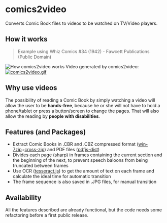 # comics2video
Converts Comic Book files to videos to be watched on TV/Video players.
## How it works
> Example using Whiz Comics #34 (1942) - Fawcett Publications (Public Domain)

![How comics2video works](https://i.postimg.cc/kgmnympd/comics2video.jpg)
Video generated by comics2video:
[![comics2video.gif](https://i.postimg.cc/bJ2H8kHb/comics2video.gif)](https://postimg.cc/tZpVN1cC)
## Why use videos
The possibility of reading a Comic Book by simply watching a video will allow the user to be **hands-free**, because he or she will not have to hold a phone/tablet or press a button/screen to change the pages.
That will also allow the reading by **people with disabilities**.
## Features (and Packages)
- Extract Comic Books in .CBR and .CBZ compressed format ([win-7zip](https://www.npmjs.com/package/win-7zip)+[cross-zip](https://www.npmjs.com/package/cross-unzip)) and PDF files ([pdfjs-dist](https://www.npmjs.com/package/pdfjs-dist))
- Divides each page ([sharp](https://www.npmjs.com/package/sharp)) in frames containing the current section and the beginning of the next, to prevent speech baloons from being truncated between frames
- Use OCR ([tesseract.js](https://www.npmjs.com/package/tesseract.js)) to get the amount of text on each frame and calculate the ideal time for automatic transition
- The frame sequence is also saved in .JPG files, for manual transition

## Availability
All the features described are already functional, but the code needs some refactoring before a first public release.